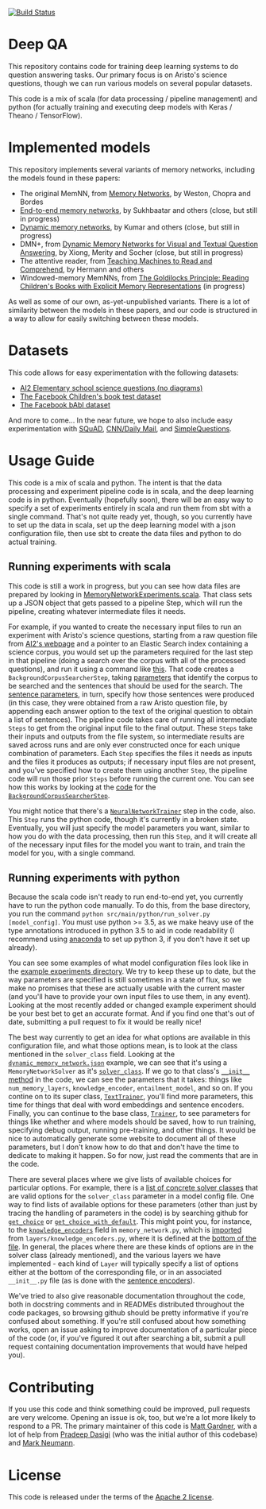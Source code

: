 [![Build Status](https://semaphoreci.com/api/v1/projects/b3480192-615d-4981-ba34-62afeb9d9ae6/953929/shields_badge.svg)](https://semaphoreci.com/allenai/deep_qa)

# Deep QA

This repository contains code for training deep learning systems to do question answering tasks.
Our primary focus is on Aristo's science questions, though we can run various models on several
popular datasets.

This code is a mix of scala (for data processing / pipeline management) and python (for actually
training and executing deep models with Keras / Theano / TensorFlow).

# Implemented models

This repository implements several variants of memory networks, including the models found in these papers:

- The original MemNN, from [Memory Networks](https://arxiv.org/abs/1410.3916), by Weston, Chopra and Bordes
- [End-to-end memory networks](https://www.semanticscholar.org/paper/End-To-End-Memory-Networks-Sukhbaatar-Szlam/10ebd5c40277ecba4ed45d3dc12f9f1226720523), by Sukhbaatar and others (close, but still in progress)
- [Dynamic memory networks](https://www.semanticscholar.org/paper/Ask-Me-Anything-Dynamic-Memory-Networks-for-Kumar-Irsoy/04ee77ef1143af8b19f71c63b8c5b077c5387855), by Kumar and others (close, but still in progress)
- DMN+, from [Dynamic Memory Networks for Visual and Textual Question Answering](https://www.semanticscholar.org/paper/Dynamic-Memory-Networks-for-Visual-and-Textual-Xiong-Merity/b2624c3cb508bf053e620a090332abce904099a1), by Xiong, Merity and Socher (close, but still in progress)
- The attentive reader, from [Teaching Machines to Read and Comprehend](https://www.semanticscholar.org/paper/Teaching-Machines-to-Read-and-Comprehend-Hermann-Kocisk%C3%BD/2cb8497f9214735ffd1bd57db645794459b8ff41), by Hermann and others
- Windowed-memory MemNNs, from [The Goldilocks Principle: Reading Children's Books with Explicit Memory Representations](https://www.semanticscholar.org/paper/The-Goldilocks-Principle-Reading-Children-s-Books-Hill-Bordes/1ee46c3b71ebe336d0b278de9093cfca7af7390b) (in progress)

As well as some of our own, as-yet-unpublished variants.  There is a lot of similarity between the models in these papers, and our code is structured in a way to allow for easily switching between these models.

# Datasets

This code allows for easy experimentation with the following datasets:

- [AI2 Elementary school science questions (no diagrams)](http://allenai.org/data.html)
- [The Facebook Children's book test dataset](https://research.facebook.com/research/babi/#cbt)
- [The Facebook bAbI dataset](https://research.facebook.com/research/babi/)

And more to come...  In the near future, we hope to also include easy experimentation with
[SQuAD](https://rajpurkar.github.io/SQuAD-explorer/), [CNN/Daily
Mail](http://cs.nyu.edu/~kcho/DMQA/), and
[SimpleQuestions](https://research.facebook.com/research/babi/).

# Usage Guide

This code is a mix of scala and python.  The intent is that the data processing and experiment
pipeline code is in scala, and the deep learning code is in python.  Eventually (hopefully soon),
there will be an easy way to specify a set of experiments entirely in scala and run them from sbt
with a single command.  That's not quite ready yet, though, so you currently have to set up the
data in scala, set up the deep learning model with a json configuration file, then use sbt to
create the data files and python to do actual training.

## Running experiments with scala

This code is still a work in progress, but you can see how data files are prepared by looking in
[MemoryNetworkExperiments.scala](https://github.com/allenai/deep_qa/blob/master/src/main/scala/org/allenai/deep_qa/experiments/MemoryNetworkExperiments.scala).
That class sets up a JSON object that gets passed to a pipeline Step, which will run the pipeline,
creating whatever intermediate files it needs.

For example, if you wanted to create the necessary input files to run an experiment with Aristo's
science questions, starting from a raw question file from [AI2's
webpage](http://allenai.org/data.html) and a pointer to an Elastic Search index containing a
science corpus, you would set up the parameters required for the last step in that pipeline (doing
a search over the corpus with all of the processed questions), and run it using a command like
[this](https://github.com/allenai/deep_qa/blob/089954f5713b4b91d5a0b73c375d5d2983383772/src/main/scala/org/allenai/deep_qa/experiments/MemoryNetworkExperiments.scala#L188).
That code creates a `BackgroundCorpusSearcherStep`, taking
[parameters](https://github.com/allenai/deep_qa/blob/089954f5713b4b91d5a0b73c375d5d2983383772/src/main/scala/org/allenai/deep_qa/experiments/MemoryNetworkExperiments.scala#L123)
that identify the corpus to be searched and the sentences that should be used for the search.  The
[sentence
parameters](https://github.com/allenai/deep_qa/blob/089954f5713b4b91d5a0b73c375d5d2983383772/src/main/scala/org/allenai/deep_qa/experiments/MemoryNetworkExperiments.scala#L108),
in turn, specify how those sentences were produced (in this case, they were obtained from a raw
Aristo question file, by appending each answer option to the text of the original question to
obtain a list of sentences).  The pipeline code takes care of running all intermediate `Steps` to
get from the original input file to the final output.  These `Steps` take their inputs and outputs
from the file system, so intermediate results are saved across runs and are only ever constructed
once for each unique combination of parameters.  Each `Step` specifies the files it needs as inputs
and the files it produces as outputs; if necessary input files are not present, and you've
specified how to create them using another `Step`, the pipeline code will run those prior `Steps`
before running the current one.  You can see how this works by looking at the
[code](https://github.com/allenai/deep_qa/blob/089954f5713b4b91d5a0b73c375d5d2983383772/src/main/scala/org/allenai/deep_qa/pipeline/BackgroundCorpusSearcherStep.scala#L94)
for the
[`BackgroundCorpusSearcherStep`](https://github.com/allenai/deep_qa/blob/089954f5713b4b91d5a0b73c375d5d2983383772/src/main/scala/org/allenai/deep_qa/pipeline/BackgroundCorpusSearcherStep.scala#L51-L60).

You might notice that there's a
[`NeuralNetworkTrainer`](https://github.com/allenai/deep_qa/blob/089954f5713b4b91d5a0b73c375d5d2983383772/src/main/scala/org/allenai/deep_qa/pipeline/NeuralNetworkTrainer.scala)
step in the code, also.  This `Step` runs the python code, though it's currently in a broken
state.  Eventually, you will just specify the model parameters you want, similar to how you do with
the data processing, then run this `Step`, and it will create all of the necessary input files for
the model you want to train, and train the model for you, with a single command.

## Running experiments with python

Because the scala code isn't ready to run end-to-end yet, you currently have to run the python code
manually.  To do this, from the base directory, you run the command `python
src/main/python/run_solver.py [model_config]`.  You must use python >= 3.5, as we make heavy use of
the type annotations introduced in python 3.5 to aid in code readability (I recommend using
[anaconda](https://www.continuum.io/downloads) to set up python 3, if you don't have it set up
already).

You can see some examples of what model configuration files look like in the [example
experiments directory](https://github.com/allenai/deep_qa/tree/master/example_experiments).  We
try to keep these up to date, but the way parameters are specified is still sometimes in a state
of flux, so we make no promises that these are actually usable with the current master (and you'll
have to provide your own input files to use them, in any event).  Looking at the most recently
added or changed example experiment should be your best bet to get an accurate format.  And if you
find one that's out of date, submitting a pull request to fix it would be really nice!

The best way currently to get an idea for what options are available in this configuration file,
and what those options mean, is to look at the class mentioned in the `solver_class` field.
Looking at the
[`dynamic_memory_network.json`](https://github.com/allenai/deep_qa/blob/932849e8b3ebec6882680231924248669cc19758/example_experiments/dynamic_memory_network.json)
example, we can see that it's using a `MemoryNetworkSolver` as it's
[`solver_class`](https://github.com/allenai/deep_qa/blob/932849e8b3ebec6882680231924248669cc19758/example_experiments/dynamic_memory_network.json#L2).
If we go to that class's [`__init__`
method](https://github.com/allenai/deep_qa/blob/932849e8b3ebec6882680231924248669cc19758/src/main/python/deep_qa/solvers/with_memory/memory_network.py#L69)
in the code, we can see the parameters that it takes: things like `num_memory_layers`,
`knowledge_encoder`, `entailment_model`, and so on.  If you contine on to its super class,
[`TextTrainer`](https://github.com/allenai/deep_qa/blob/932849e8b3ebec6882680231924248669cc19758/src/main/python/deep_qa/training/text_trainer.py#L32),
you'll find more parameters, this time for things that deal with word embeddings and sentence
encoders.  Finally, you can continue to the base class,
[`Trainer`](https://github.com/allenai/deep_qa/blob/932849e8b3ebec6882680231924248669cc19758/src/main/python/deep_qa/training/text_trainer.py#L32),
to see parameters for things like whether and where models should be saved, how to run training,
specifying debug output, running pre-training, and other things.  It would be nice to automatically
generate some website to document all of these parameters, but I don't know how to do that and
don't have the time to dedicate to making it happen.  So for now, just read the comments that are
in the code.

There are several places where we give lists of available choices for particular options.  For
example, there is a [list of concrete
solver classes](https://github.com/allenai/deep_qa/blob/932849e8b3ebec6882680231924248669cc19758/src/main/python/deep_qa/solvers/__init__.py#L15-L24)
that are valid options for the `solver_class` parameter in a model config file.  One way to find
lists of available options for these parameters (other than just by tracing the handling of
parameters in the code) is by searching github for
[`get_choice`](https://github.com/allenai/deep_qa/search?utf8=%E2%9C%93&q=get_choice) or
[`get_choice_with_default`](https://github.com/allenai/deep_qa/search?utf8=%E2%9C%93&q=get_choice_with_default).
This might point you, for instance, to the
[`knowledge_encoders`](https://github.com/allenai/deep_qa/blob/932849e8b3ebec6882680231924248669cc19758/src/main/python/deep_qa/solvers/with_memory/memory_network.py#L217)
field in `memory_network.py`, which is
[imported](https://github.com/allenai/deep_qa/blob/932849e8b3ebec6882680231924248669cc19758/src/main/python/deep_qa/solvers/with_memory/memory_network.py#L17)
from `layers/knowledge_encoders.py`, where it is defined at the [bottom of the
file](https://github.com/allenai/deep_qa/blob/932849e8b3ebec6882680231924248669cc19758/src/main/python/deep_qa/layers/knowledge_encoders.py#L75-L77).
In general, the places where there are these kinds of options are in the solver class (already
mentioned), and the various layers we have implemented - each kind of `Layer` will typically
specify a list of options either at the bottom of the corresponding file, or in an associated
`__init__.py` file (as is done with the [sentence
encoders](https://github.com/allenai/deep_qa/blob/932849e8b3ebec6882680231924248669cc19758/src/main/python/deep_qa/layers/encoders/__init__.py)).

We've tried to also give reasonable documentation throughout the code, both in docstring comments
and in READMEs distributed throughout the code packages, so browsing github should be pretty
informative if you're confused about something.  If you're still confused about how something
works, open an issue asking to improve documentation of a particular piece of the code (or, if
you've figured it out after searching a bit, submit a pull request containing documentation
improvements that would have helped you).

# Contributing

If you use this code and think something could be improved, pull requests are very welcome.
Opening an issue is ok, too, but we're a lot more likely to respond to a PR.  The primary
maintainer of this code is [Matt Gardner](https://matt-gardner.github.io/), with a lot of help
from [Pradeep Dasigi](http://www.cs.cmu.edu/~pdasigi/) (who was the initial author of this
codebase) and [Mark Neumann](http://markneumann.xyz/).

# License

This code is released under the terms of the [Apache 2 license](https://www.apache.org/licenses/LICENSE-2.0).
